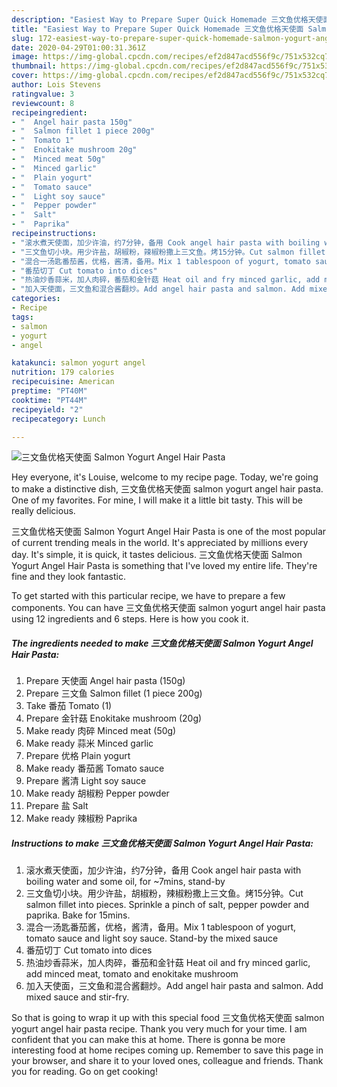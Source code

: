 ```yaml
---
description: "Easiest Way to Prepare Super Quick Homemade 三文鱼优格天使面 Salmon Yogurt Angel Hair Pasta"
title: "Easiest Way to Prepare Super Quick Homemade 三文鱼优格天使面 Salmon Yogurt Angel Hair Pasta"
slug: 172-easiest-way-to-prepare-super-quick-homemade-salmon-yogurt-angel-hair-pasta
date: 2020-04-29T01:00:31.361Z
image: https://img-global.cpcdn.com/recipes/ef2d847acd556f9c/751x532cq70/三文鱼优格天使面-salmon-yogurt-angel-hair-pasta-recipe-main-photo.jpg
thumbnail: https://img-global.cpcdn.com/recipes/ef2d847acd556f9c/751x532cq70/三文鱼优格天使面-salmon-yogurt-angel-hair-pasta-recipe-main-photo.jpg
cover: https://img-global.cpcdn.com/recipes/ef2d847acd556f9c/751x532cq70/三文鱼优格天使面-salmon-yogurt-angel-hair-pasta-recipe-main-photo.jpg
author: Lois Stevens
ratingvalue: 3
reviewcount: 8
recipeingredient:
- "  Angel hair pasta 150g"
- "  Salmon fillet 1 piece 200g"
- "  Tomato 1"
- "  Enokitake mushroom 20g"
- "  Minced meat 50g"
- "  Minced garlic"
- "  Plain yogurt"
- "  Tomato sauce"
- "  Light soy sauce"
- "  Pepper powder"
- "  Salt"
- "  Paprika"
recipeinstructions:
- "滚水煮天使面，加少许油，约7分钟，备用 Cook angel hair pasta with boiling water and some oil, for ~7mins, stand-by"
- "三文鱼切小块。用少许盐，胡椒粉，辣椒粉撒上三文鱼。烤15分钟。Cut salmon fillet into pieces. Sprinkle a pinch of salt, pepper powder and paprika. Bake for 15mins."
- "混合一汤匙番茄酱，优格，酱清，备用。Mix 1 tablespoon of yogurt, tomato sauce and light soy sauce. Stand-by the mixed sauce"
- "番茄切丁 Cut tomato into dices"
- "热油炒香蒜米，加人肉碎，番茄和金针菇 Heat oil and fry minced garlic, add minced meat, tomato and enokitake mushroom"
- "加入天使面，三文鱼和混合酱翻炒。Add angel hair pasta and salmon. Add mixed sauce and stir-fry."
categories:
- Recipe
tags:
- salmon
- yogurt
- angel

katakunci: salmon yogurt angel 
nutrition: 179 calories
recipecuisine: American
preptime: "PT40M"
cooktime: "PT44M"
recipeyield: "2"
recipecategory: Lunch

---
```



![三文鱼优格天使面 Salmon Yogurt Angel Hair Pasta](https://img-global.cpcdn.com/recipes/ef2d847acd556f9c/751x532cq70/三文鱼优格天使面-salmon-yogurt-angel-hair-pasta-recipe-main-photo.jpg)

Hey everyone, it's Louise, welcome to my recipe page. Today, we're going to make a distinctive dish, 三文鱼优格天使面 salmon yogurt angel hair pasta. One of my favorites. For mine, I will make it a little bit tasty. This will be really delicious.

三文鱼优格天使面 Salmon Yogurt Angel Hair Pasta is one of the most popular of current trending meals in the world. It's appreciated by millions every day. It's simple, it is quick, it tastes delicious. 三文鱼优格天使面 Salmon Yogurt Angel Hair Pasta is something that I've loved my entire life. They're fine and they look fantastic.




To get started with this particular recipe, we have to prepare a few components. You can have 三文鱼优格天使面 salmon yogurt angel hair pasta using 12 ingredients and 6 steps. Here is how you cook it.

<!--inarticleads1-->

##### The ingredients needed to make 三文鱼优格天使面 Salmon Yogurt Angel Hair Pasta:

1. Prepare  天使面 Angel hair pasta (150g)
1. Prepare  三文鱼 Salmon fillet (1 piece 200g)
1. Take  番茄 Tomato (1)
1. Prepare  金针菇 Enokitake mushroom (20g)
1. Make ready  肉碎 Minced meat (50g)
1. Make ready  蒜米 Minced garlic
1. Prepare  优格 Plain yogurt
1. Make ready  番茄酱 Tomato sauce
1. Prepare  酱清 Light soy sauce
1. Make ready  胡椒粉 Pepper powder
1. Prepare  盐 Salt
1. Make ready  辣椒粉 Paprika




<!--inarticleads2-->

##### Instructions to make 三文鱼优格天使面 Salmon Yogurt Angel Hair Pasta:

1. 滚水煮天使面，加少许油，约7分钟，备用 Cook angel hair pasta with boiling water and some oil, for ~7mins, stand-by
1. 三文鱼切小块。用少许盐，胡椒粉，辣椒粉撒上三文鱼。烤15分钟。Cut salmon fillet into pieces. Sprinkle a pinch of salt, pepper powder and paprika. Bake for 15mins.
1. 混合一汤匙番茄酱，优格，酱清，备用。Mix 1 tablespoon of yogurt, tomato sauce and light soy sauce. Stand-by the mixed sauce
1. 番茄切丁 Cut tomato into dices
1. 热油炒香蒜米，加人肉碎，番茄和金针菇 Heat oil and fry minced garlic, add minced meat, tomato and enokitake mushroom
1. 加入天使面，三文鱼和混合酱翻炒。Add angel hair pasta and salmon. Add mixed sauce and stir-fry.




So that is going to wrap it up with this special food 三文鱼优格天使面 salmon yogurt angel hair pasta recipe. Thank you very much for your time. I am confident that you can make this at home. There is gonna be more interesting food at home recipes coming up. Remember to save this page in your browser, and share it to your loved ones, colleague and friends. Thank you for reading. Go on get cooking!
